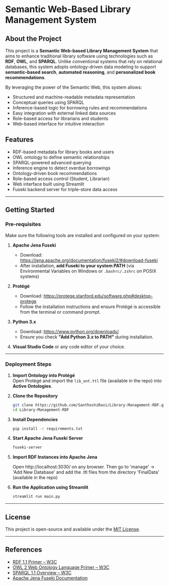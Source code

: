 # Semantic Web-Based Library Management System

## About the Project

This project is a **Semantic Web-based Library Management System** that aims to enhance traditional library software using technologies such as **RDF**, **OWL**, and **SPARQL**. Unlike conventional systems that rely on relational databases, this system adopts ontology-driven data modeling to support **semantic-based search**, **automated reasoning**, and **personalized book recommendations**.

By leveraging the power of the Semantic Web, this system allows:

- Structured and machine-readable metadata representation
- Conceptual queries using SPARQL
- Inference-based logic for borrowing rules and recommendations
- Easy integration with external linked data sources
- Role-based access for librarians and students
- Web-based interface for intuitive interaction

## Features

- RDF-based metadata for library books and users
- OWL ontology to define semantic relationships
- SPARQL-powered advanced querying
- Inference engine to detect overdue borrowings
- Ontology-driven book recommendations
- Role-based access control (Student, Librarian)
- Web interface built using Streamlit
- Fuseki backend server for triple-store data access

---

## Getting Started

### Pre-requisites

Make sure the following tools are installed and configured on your system:

1. **Apache Jena Fuseki**  
   - Download: https://jena.apache.org/documentation/fuseki2/#download-fuseki  
   - After installation, **add Fuseki to your system PATH** (via Environmental Variables on Windows or `.bashrc/.zshrc` on POSIX systems)

2. **Protégé**  
   - Download: https://protege.stanford.edu/software.php#desktop-protege  
   - Follow the installation instructions and ensure Protégé is accessible from the terminal or command prompt.

3. **Python 3.x**  
   - Download: https://www.python.org/downloads/  
   - Ensure you check **"Add Python 3.x to PATH"** during installation.

4. **Visual Studio Code** or any code editor of your choice.

---

### Deployment Steps

1. **Import Ontology into Protégé**  
   Open Protégé and import the `lib_ont.ttl` file (available in the repo) into **Active Ontologies**.

2. **Clone the Repository**  
   ```bash
   git clone https://github.com/SanthoshiRavi/Library-Management-RDF.git
   cd Library-Management-RDF
   ```

3. **Install Dependencies**  
   ```bash
   pip install -r requirements.txt
   ```

4. **Start Apache Jena Fuseki Server**  
   ```bash
   fuseki-server
   ```

5. **Import RDF Instances into Apache Jena**
 
   Open http://localhost:3030/ on any browser. Then go to 'manage' -> 'Add New Database' and add the .ttl files from the directory 'FinalData' (available in the repo)  

6. **Run the Application using Streamlit**  
   ```bash
   streamlit run main.py
   ```

---

## License

This project is open-source and available under the [MIT License](LICENSE).

---

## References

- [RDF 1.1 Primer – W3C](https://www.w3.org/TR/rdf11-primer/)
- [OWL 2 Web Ontology Language Primer – W3C](https://www.w3.org/TR/owl2-primer/)
- [SPARQL 1.1 Overview – W3C](https://www.w3.org/TR/sparql11-overview/)
- [Apache Jena Fuseki Documentation](https://jena.apache.org/documentation/fuseki2/)
